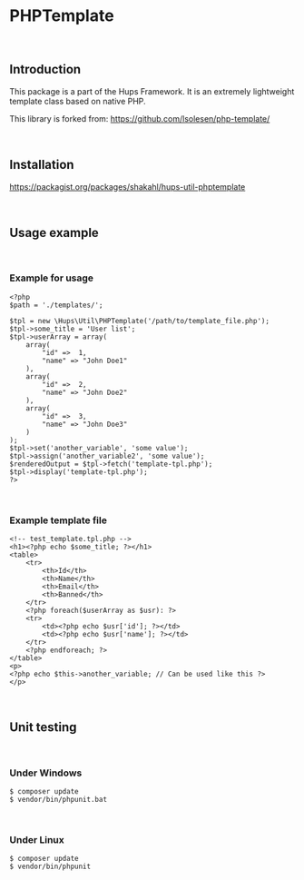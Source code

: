 PHPTemplate
===========

 

Introduction
------------

This package is a part of the Hups Framework. It is an extremely lightweight
template class based on native PHP.

This library is forked from: https://github.com/lsolesen/php-template/

 

Installation
------------

https://packagist.org/packages/shakahl/hups-util-phptemplate

 

Usage example
-------------
 

### Example for usage

~~~~~~~~~~~~~~~~~~~~~~~~~~~~~~~~~~~~~~~~~~~~~~~~~~~~~~~~~~~~~~~~~~~~~~~~~~~~~~~~
<?php  
$path = './templates/';  

$tpl = new \Hups\Util\PHPTemplate('/path/to/template_file.php');
$tpl->some_title = 'User list';
$tpl->userArray = array(
    array(
        "id" =>  1,
        "name" => "John Doe1"
    ),
    array(
        "id" =>  2,
        "name" => "John Doe2"
    ),
    array(
        "id" =>  3,
        "name" => "John Doe3"
    )
);
$tpl->set('another_variable', 'some value');
$tpl->assign('another_variable2', 'some value');
$renderedOutput = $tpl->fetch('template-tpl.php');
$tpl->display('template-tpl.php');
?>
~~~~~~~~~~~~~~~~~~~~~~~~~~~~~~~~~~~~~~~~~~~~~~~~~~~~~~~~~~~~~~~~~~~~~~~~~~~~~~~~

 

### Example template file

~~~~~~~~~~~~~~~~~~~~~~~~~~~~~~~~~~~~~~~~~~~~~~~~~~~~~~~~~~~~~~~~~~~~~~~~~~~~~~~~
<!-- test_template.tpl.php -->
<h1><?php echo $some_title; ?></h1>
<table>  
    <tr>  
        <th>Id</th>  
        <th>Name</th>  
        <th>Email</th>  
        <th>Banned</th>  
    </tr>  
    <?php foreach($userArray as $usr): ?>  
    <tr>  
        <td><?php echo $usr['id']; ?></td>  
        <td><?php echo $usr['name']; ?></td>  
    </tr>  
    <?php endforeach; ?>  
</table>
<p>
<?php echo $this->another_variable; // Can be used like this ?>
</p>
~~~~~~~~~~~~~~~~~~~~~~~~~~~~~~~~~~~~~~~~~~~~~~~~~~~~~~~~~~~~~~~~~~~~~~~~~~~~~~~~

 

Unit testing
------------
 

### Under Windows

```
$ composer update
$ vendor/bin/phpunit​.bat
```
 

### Under Linux

```
$ composer update
$ vendor/bin/phpunit​
```
